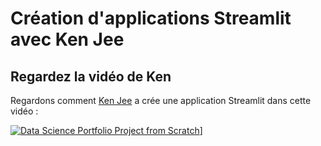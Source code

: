 # Création d'applications Streamlit avec Ken Jee

## Regardez la vidéo de Ken

Regardons comment [Ken Jee](https://www.youtube.com/c/KenJee1) a crée une application Streamlit dans cette vidéo :

[![Data Science Portfolio Project from Scratch](https://img.youtube.com/vi/Yk-unX4KnV4/0.jpg)](<https://www.youtube.com/watch?v=Yk- aX4KnV4>)]
